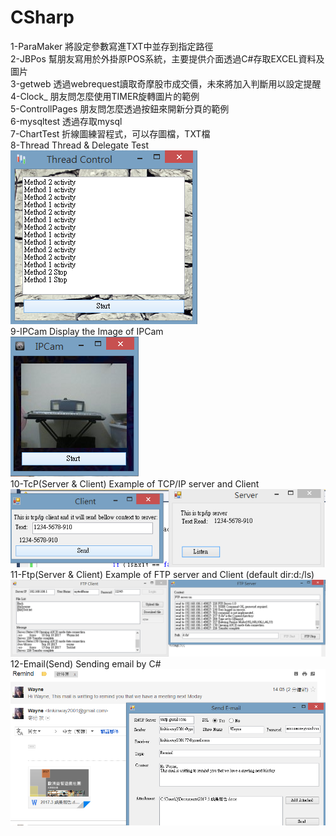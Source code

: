 # CSharp
1-ParaMaker               將設定參數寫進TXT中並存到指定路徑</br>
2-JBPos                   幫朋友寫用於外掛原POS系統，主要提供介面透過C#存取EXCEL資料及圖片</br>
3-getweb                  透過webrequest讀取奇摩股市成交價，未來將加入判斷用以設定提醒</br>
4-Clock_                  朋友問怎麼使用TIMER旋轉圖片的範例</br>
5-ControllPages           朋友問怎麼透過按鈕來開新分頁的範例</br>
6-mysqltest               透過存取mysql</br>
7-ChartTest               折線圖練習程式，可以存圖檔，TXT檔</br>
8-Thread			      Thread & Delegate Test</br>
![image](https://github.com/Wayne0980/CSharp/blob/master/8-thread.png)</br>
9-IPCam			          Display the Image of IPCam</br>
![image](https://github.com/Wayne0980/CSharp/blob/master/9-IPCAM.png)</br>
10-TcP(Server & Client)   Example of TCP/IP server and Client
![image](https://github.com/Wayne0980/CSharp/blob/master/10_TCP_IP.png)</br>
11-Ftp(Server & Client)   Example of FTP server and Client (default dir:d:/ls)</br>
![image](https://github.com/Wayne0980/CSharp/blob/master/FTP%20Server%26Client.png)</br>
12-Email(Send)   		  Sending email by C#</br>
![image](https://github.com/Wayne0980/CSharp/blob/master/email.png)</br>